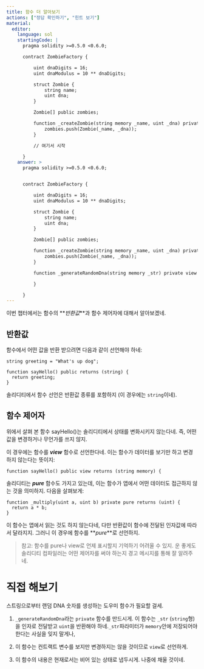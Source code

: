 ```yaml
---
title: 함수 더 알아보기
actions: ["정답 확인하기", "힌트 보기"]
material:
  editor:
    language: sol
    startingCode: |
      pragma solidity >=0.5.0 <0.6.0;

      contract ZombieFactory {

          uint dnaDigits = 16;
          uint dnaModulus = 10 ** dnaDigits;

          struct Zombie {
              string name;
              uint dna;
          }

          Zombie[] public zombies;

          function _createZombie(string memory _name, uint _dna) private {
              zombies.push(Zombie(_name, _dna));
          }

          // 여기서 시작

      }
    answer: >
      pragma solidity >=0.5.0 <0.6.0;


      contract ZombieFactory {

          uint dnaDigits = 16;
          uint dnaModulus = 10 ** dnaDigits;

          struct Zombie {
              string name;
              uint dna;
          }

          Zombie[] public zombies;

          function _createZombie(string memory _name, uint _dna) private {
              zombies.push(Zombie(_name, _dna));
          } 

          function _generateRandomDna(string memory _str) private view returns (uint) {

          }

      }
---
```


이번 챕터에서는 함수의 **_반환값_**과 함수 제어자에 대해서 알아보겠네.

## 반환값

함수에서 어떤 값을 반환 받으려면 다음과 같이 선언해야 하네:

```
string greeting = "What's up dog";

function sayHello() public returns (string) {
  return greeting;
}
```

솔리디티에서 함수 선언은 반환값 종류를 포함하지 (이 경우에는 `string`이네).

## 함수 제어자

위에서 살펴 본 함수 sayHello()는 솔리디티에서 상태를 변화시키지 않는다네. 즉, 어떤 값을 변경하거나 무언가를 쓰지 않지.

이 경우에는 함수를 **_view_** 함수로 선언한다네. 이는 함수가 데이터를 보기만 하고 변경하지 않는다는 뜻이지:

```
function sayHello() public view returns (string memory) {
```

솔리디티는 **_pure_** 함수도 가지고 있는데, 이는 함수가 앱에서 어떤 데이터도 접근하지 않는 것을 의미하지. 다음을 살펴보게:

```
function _multiply(uint a, uint b) private pure returns (uint) {
  return a * b;
}
```

이 함수는 앱에서 읽는 것도 하지 않는다네, 다만 반환값이 함수에 전달된 인자값에 따라서 달라지지. 그러니 이 경우에 함수를 **_pure_**로 선언하지.

> 참고: 함수를 pure나 view로 언제 표시할지 기억하기 어려울 수 있지. 운 좋게도 솔리디티 컴파일러는 어떤 제어자를 써야 하는지 경고 메시지를 통해 잘 알려주네.

# 직접 해보기

스트링으로부터 랜덤 DNA 숫자를 생성하는 도우미 함수가 필요할 걸세.

1. `_generateRandomDna`라는 `private` 함수를 만드시게. 이 함수는 `_str` (`string`형)을 인자로 전달받고 `uint`을 반환해야 하네.`_str`파라미터가 `memory`안에 저장되어야 한다는 사실을 잊지 말게나,

2. 이 함수는 컨트랙트 변수를 보지만 변경하지는 않을 것이므로 `view`로 선언하게.

3. 이 함수의 내용은 현재로서는 비어 있는 상태로 냅두시게. 나중에 채울 것이네.
